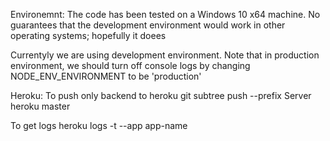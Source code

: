 
Environemnt:
The code has been tested on a Windows 10 x64 machine. No guarantees that the development environment would work in other operating systems; hopefully it doees

Currentyly we are using development environment. Note that in production environment, we should turn off console logs by changing
NODE_ENV_ENVIRONMENT to be 'production'


Heroku:
To push only backend to heroku
git subtree push --prefix Server heroku master

To get logs 
heroku logs -t --app app-name